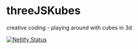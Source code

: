 # threeJSKubes
creative coding - playing around with cubes in 3d

[![Netlify Status](https://api.netlify.com/api/v1/badges/8eb3c756-d833-49d5-93e8-c8a4ed8bd3cf/deploy-status)](https://app.netlify.com/sites/remarkable-strudel-e89d39/deploys)
